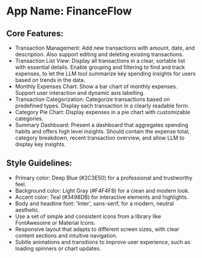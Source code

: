 # **App Name**: FinanceFlow

## Core Features:

- Transaction Management: Add new transactions with amount, date, and description. Also support editing and deleting existing transactions.
- Transaction List View: Display all transactions in a clear, sortable list with essential details. Enable grouping and filtering to find and track expenses, to let the LLM tool summarize key spending insights for users based on trends in the data.
- Monthly Expenses Chart: Show a bar chart of monthly expenses. Support user interaction and dynamic axis labelling.
- Transaction Categorization: Categorize transactions based on predefined types. Display each transaction in a clearly readable form.
- Category Pie Chart: Display expenses in a pie chart with customizable categories.
- Summary Dashboard: Present a dashboard that aggregates spending habits and offers high level insights. Should contain the expense total, category breakdown, recent transaction overview, and allow LLM to display key insights.

## Style Guidelines:

- Primary color: Deep Blue (#2C3E50) for a professional and trustworthy feel.
- Background color: Light Gray (#F4F4F8) for a clean and modern look.
- Accent color: Teal (#3498DB) for interactive elements and highlights.
- Body and headline font: 'Inter', sans-serif, for a modern, neutral aesthetic.
- Use a set of simple and consistent icons from a library like FontAwesome or Material Icons.
- Responsive layout that adapts to different screen sizes, with clear content sections and intuitive navigation.
- Subtle animations and transitions to improve user experience, such as loading spinners or chart updates.